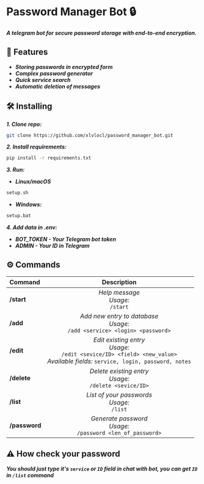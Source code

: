 # Password Manager Bot 🔒

***A telegram bot for secure password storage with end-to-end encryption.***

## 📌 Features

- ***Storing passwords in encrypted form***
- ***Complex password generator***
- ***Quick service search***
- ***Automatic deletion of messages***

## 🛠 Installing

***1. Clone repo:***
```bash
git clone https://github.com/xlvlocl/password_manager_bot.git
```
***2. Install requirements:***

```bash
pip install -r requirements.txt
```
***3. Run:***
- ***Linux/macOS***
```bash
setup.sh
```
- ***Windows:***
```bash
setup.bat
```
***4. Add data in .env:***
- ***BOT_TOKEN - Your Telegram bot token***
- ***ADMIN - Your ID in Telegram***

## ⚙️ Commands

| Command       |                                                               Description                                                                |
|:--------------|:----------------------------------------------------------------------------------------------------------------------------------------:|
| **/start**    |                                                _Help message_  <br/>_Usage:_<br/>`/start`                                                | 
| **/add**      |                            _Add new entry to database_<br/>_Usage:_ <br/>`/add <service> <login> <password>`                             |
| **/edit**     | _Edit existing entry_<br/>_Usage:_<br/>`/edit <sevice/ID> <field> <new_value>`<br/>_Available fields:_ `service, login, password, notes` |
| **/delete**   |                                      _Delete existing entry_<br/>_Usage:_<br/>`/delete <sevice/ID>`                                      |
| **/list**     |                                            _List of your passwords_<br/>_Usage:_<br/>`/list`                                             |
| **/password** |                                    _Generate password_<br/>_Usage:_<br/>`/password <len_of_password>`                                    |

## ⚠️ How check your password

***You should just type it's `service` or `ID` field in chat with bot, you can get `ID` in `/list` command***
